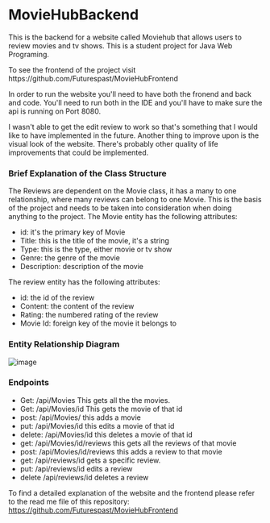 # MovieHubBackend
This is the backend for a website called Moviehub that allows users to review movies and tv shows. This is a student project for Java Web Programing. <br>
<p>To see the frontend of the project visit https://github.com/Futurespast/MovieHubFrontend </p>

<p> In order to run the website you'll need to have both the fronend and back and code. You'll need to run both in the IDE and you'll have to make sure the api is running on Port 8080.</p>

<p> I wasn't able to get the edit review to work so that's something that I would like to have implemented in the future. Another thing to improve upon is the visual look of the website. There's probably other quality of life improvements that could be implemented. </p>

<h3> Brief Explanation of the Class Structure </h3>

<p> The Reviews are dependent on the Movie class, it has a many to one relationship, where many reviews can belong to one Movie. 
This is the basis of the project and needs to be taken into consideration when doing anything to the project. The Movie entity has the following attributes: 
<br> <ul> <li> id: it's the primary key of Movie </li> <li> Title: this is the title of the movie, it's a string </li> <li> Type: this is the type, either movie or tv show
</li> <li> Genre: the genre of the movie </li> <li> Description: description of the movie </li> </ul>

The review entity has the following attributes:

<ul> <li> id: the id of the review </li> <li> Content: the content of the review </li> <li> Rating: the numbered rating of the review </li> <li> Movie Id: foreign key of the movie it belongs to </li>
</ul>

<h3> Entity Relationship Diagram </h3>

![image](https://user-images.githubusercontent.com/104465572/209455669-caced89a-690e-4cb7-ba91-f6aac87315d1.png)



<h3> Endpoints </h3>

<ul>
<li> Get:  /api/Movies  This gets all the the movies. </li>

<li> Get: /api/Movies/id This gets the movie of that id </li>

<li> post: /api/Movies/ this adds a movie </li>

<li> put: /api/Movies/id this edits a movie of that id </li>

<li> delete: /api/Movies/id this deletes a movie of that id </li>

<li> get: /api/Movies/id/reviews this gets all the reviews of that movie </li>

<li> post: /api/Movies/id/reviews this adds a review to that movie </li>

<li> get: /api/reviews/id gets a specific review. </li>

<li> put: /api/reviews/id edits a review </li>

<li> delete /api/reviews/id deletes a review </li>

</ul>

To find a detailed explanation of the website and the frontend please refer to the read me file of this repository: https://github.com/Futurespast/MovieHubFrontend

